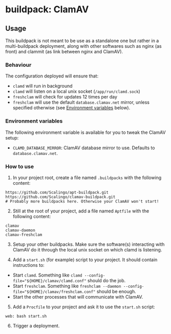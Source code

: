 # buildpack: ClamAV

## Usage

This buildpack is not meant to be use as a standalone one but rather in a
multi-buildpack deployment, along with other softwares such as nginx (as front)
and clammit (as link between nginx and ClamAV).

### Behaviour

The configuration deployed will ensure that:

- `clamd` will run in background
- `clamd` will listen on a local unix socket (`/app/run/clamd.sock`)
- `freshclam` will check for updates 12 times per day
- `freshclam` will use the default `database.clamav.net` mirror, unless
  specified otherwise (see [Environment variables](#environment-variables)
  below).

### Environment variables

The following environment variable is available for you to tweak the ClamAV
setup:

- `CLAMD_DATABASE_MIRROR`: ClamAV database mirror to use. Defaults to
  `database.clamav.net`.

### How to use

1. In your project root, create a file named `.buildpacks` with the following
content:

```
https://github.com/Scalingo/apt-buildpack.git
https://github.com/Scalingo/clamav-buildpack.git
# Probably more buildpacks here. Otherwise your ClamAV won't start!
```

2. Still at the root of your project, add a file named `Aptfile` with the
following content:

```
clamav
clamav-daemon
clamav-freshclam
```

3. Setup your other buildpacks. Make sure the software(s) interacting with
ClamAV do it through the local unix socket on which clamd is listening.

4. Add a `start.sh` (for example) script to your project. It should contain
instructions to:

  - Start `clamd`. Something like `clamd --config-file="${HOME}/clamav/clamd.conf"`
    should do the job.
  - Start `freshclam`. Something like `freshclam --daemon --config-file="${HOME}/clamav/freshclam.conf"`
    should be enough.
  - Start the other processes that will communicate with ClamAV.

5. Add a `Procfile` to your project and ask it to use the `start.sh` script:

```
web: bash start.sh
```

6. Trigger a deployment.

